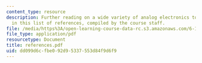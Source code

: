 ```yaml
---
content_type: resource
description: Further reading on a wide variety of analog electronics topics is suggested
  in this list of references, compiled by the course staff.
file: /media/https%3A/open-learning-course-data-rc.s3.amazonaws.com/6-101-introductory-analog-electronics-laboratory-spring-2007/dd099d6cfbe092d95337553d84f9d6f9_references.pdf
file_type: application/pdf
resourcetype: Document
title: references.pdf
uid: dd099d6c-fbe0-92d9-5337-553d84f9d6f9
---
```

